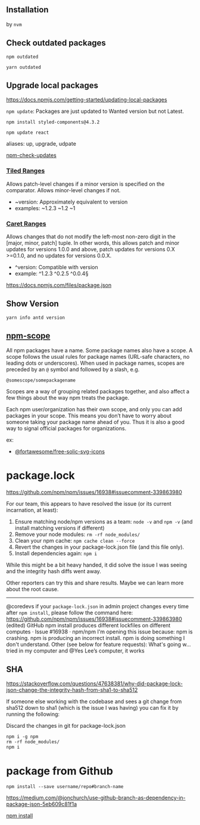 ## Installation

by `nvm`

## Check outdated packages

```
npm outdated
```

```
yarn outdated
```

## Upgrade local packages

https://docs.npmjs.com/getting-started/updating-local-packages

`npm update`: Packages are just updated to Wanted version but not Latest.

`npm install styled-components@4.3.2`

`npm update react`

aliases: up, upgrade, udpate

[npm-check-updates](https://github.com/tjunnone/npm-check-updates)

### [Tiled Ranges](https://docs.npmjs.com/misc/semver#tilde-ranges-123-12-1)

Allows patch-level changes if a minor version is specified on the comparator. Allows minor-level changes if not.

- ~version: Approximately equivalent to version
- examples: ~1.2.3 ~1.2 ~1

### [Caret Ranges](https://docs.npmjs.com/misc/semver#caret-ranges-123-025-004)

Allows changes that do not modify the left-most non-zero digit in the [major, minor, patch] tuple. In other words, this allows patch and minor updates for versions 1.0.0 and above, patch updates for versions 0.X >=0.1.0, and no updates for versions 0.0.X.

- ^version: Compatible with version
- example: ^1.2.3 ^0.2.5 ^0.0.4§

https://docs.npmjs.com/files/package.json

## Show Version

`yarn info antd version`

## [npm-scope](https://docs.npmjs.com/misc/scope)

All npm packages have a name. Some package names also have a scope. A scope follows the usual rules for package names (URL-safe characters, no leading dots or underscores). When used in package names, scopes are preceded by an `@` symbol and followed by a slash, e.g.

`@somescope/somepackagename`

Scopes are a way of grouping related packages together, and also affect a few things about the way npm treats the package.

Each npm user/organization has their own scope, and only you can add packages in your scope. This means you don’t have to worry about someone taking your package name ahead of you. Thus it is also a good way to signal official packages for organizations.

ex:

- [@fortawesome/free-solic-svg-icons](https://www.npmjs.com/package/@fortawesome/free-solid-svg-icons)

# package.lock

https://github.com/npm/npm/issues/16938#issuecomment-339863980

For our team, this appears to have resolved the issue (or its current incarnation, at least):

1. Ensure matching node/npm versions as a team: `node -v` and `npm -v` (and install matching versions if different)
1. Remove your node modules: `rm -rf node_modules/`
1. Clean your npm cache: `npm cache clean --force`
1. Revert the changes in your package-lock.json file (and this file only).
1. Install dependencies again: `npm i`

While this might be a bit heavy handed, it did solve the issue I was seeing and the integrity hash diffs went away.

Other reporters can try this and share results. Maybe we can learn more about the root cause.

---

@coredevs if your `package-lock.json` in admin project changes every time after `npm install`, please follow the command here: https://github.com/npm/npm/issues/16938#issuecomment-339863980 (edited)
GitHub
npm install produces different lockfiles on different computes · Issue #16938 · npm/npm
I&#39;m opening this issue because: npm is crashing. npm is producing an incorrect install. npm is doing something I don&#39;t understand. Other (see below for feature requests): What&#39;s going w...
tried in my computer and @Yes Lee’s computer, it works

## SHA

https://stackoverflow.com/questions/47638381/why-did-package-lock-json-change-the-integrity-hash-from-sha1-to-sha512

If someone else working with the codebase and sees a git change from sha512 down to sha1 (which is the issue I was having) you can fix it by running the following:

Discard the changes in git for package-lock.json

```
npm i -g npm
rm -rf node_modules/
npm i
```

# package from Github

```
npm install --save username/repo#branch-name
```

https://medium.com/@jonchurch/use-github-branch-as-dependency-in-package-json-5eb609c81f1a

[npm install](https://docs.npmjs.com/cli/install)
